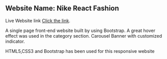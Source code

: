  ## Website Name: Nike React Fashion 
 
 Live Website link [Click the link](https://mainul163.github.io/responsive-website/).

A single page front-end website built by using Bootstrap. A great hover effect was used in the category section. Carousel Banner with customized indicator.

 HTML5,CSS3 and Bootstrap has been used for this responsive website






